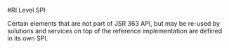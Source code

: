 
#RI Level SPI

Certain elements that are not part of JSR 363 API, but may be re-used by solutions and services on top of the reference implementation are defined in its own SPI. 

